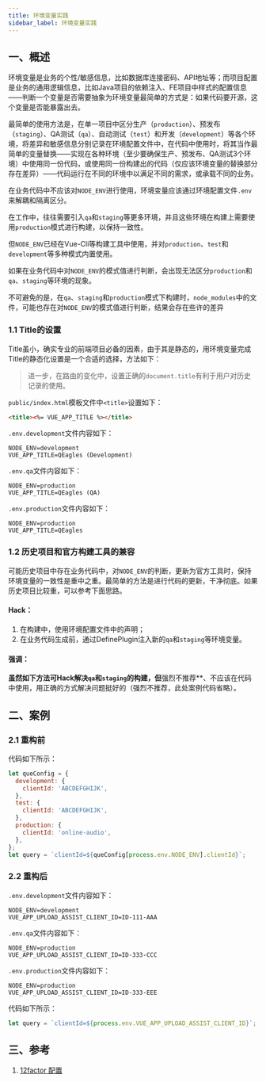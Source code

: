 ```yaml
---
title: 环境变量实践
sidebar_label: 环境变量实践
---
```


## 一、概述
环境变量是业务的个性/敏感信息，比如数据库连接密码、API地址等；而项目配置是业务的通用逻辑信息，比如Java项目的依赖注入、FE项目中样式的配置信息——判断一个变量是否需要抽象为环境变量最简单的方式是：如果代码要开源，这个变量是否能暴露出去。

最简单的使用方法是，在单一项目中区分生产（`production`）、预发布（`staging`）、QA测试（`qa`）、自动测试（`test`）和开发（`development`）等各个环境，将差异和敏感信息分别记录在环境配置文件中，在代码中使用时，将其当作最简单的变量替换——实现在各种环境（至少要确保生产、预发布、QA测试3个环境）中使用同一份代码，或使用同一份构建出的代码（仅应该环境变量的替换部分存在差异）——代码运行在不同的环境中以满足不同的需求，或承载不同的业务。

在业务代码中不应该对`NODE_ENV`进行使用，环境变量应该通过环境配置文件`.env`来解耦和隔离区分。

在工作中，往往需要引入`qa`和`staging`等更多环境，并且这些环境在构建上需要使用`production`模式进行构建，以保持一致性。

但`NODE_ENV`已经在Vue-Cli等构建工具中使用，并对`production`、`test`和`development`等多种模式内置使用。

如果在业务代码中对`NODE_ENV`的模式值进行判断，会出现无法区分`production`和`qa`、`staging`等环境的现象。

不可避免的是，在`qa`、`staging`和`production`模式下构建时，`node_modules`中的文件，可能也存在对`NODE_ENV`的模式值进行判断，结果会存在些许的差异

### 1.1 Title的设置
Title虽小，确实专业的前端项目必备的因素，由于其是静态的，用环境变量完成Title的静态化设置是一个合适的选择，方法如下：
> 进一步，在路由的变化中，设置正确的`document.title`有利于用户对历史记录的使用。

`public/index.html`模板文件中`<title>`设置如下：
```html
<title><%= VUE_APP_TITLE %></title>
```

`.env.development`文件内容如下：
```
NODE_ENV=development
VUE_APP_TITLE=QEagles (Development)
```

`.env.qa`文件内容如下：
```
NODE_ENV=production
VUE_APP_TITLE=QEagles (QA)
```

`.env.production`文件内容如下：
```
NODE_ENV=production
VUE_APP_TITLE=QEagles
```

### 1.2 历史项目和官方构建工具的兼容
可能历史项目中存在业务代码中，对`NODE_ENV`的判断，更新为官方工具时，保持环境变量的一致性是重中之重。最简单的方法是进行代码的更新，干净彻底。如果历史项目比较重，可以参考下面思路。

#### Hack：
1. 在构建中，使用环境配置文件中的声明；
2. 在业务代码生成前，通过DefinePlugin注入新的`qa`和`staging`等环境变量。

#### 强调：
**虽然如下方法可Hack解决`qa`和`staging`的构建，但**强烈不推荐**、不应该在代码中使用，用正确的方式解决问题挺好的（强烈不推荐，此处案例代码省略）。


## 二、案例

### 2.1 重构前
代码如下所示：
```javascript
let queConfig = {
  development: {
    clientId: 'ABCDEFGHIJK',
  },
  test: {
    clientId: 'ABCDEFGHIJK',
  },
  production: {
    clientId: 'online-audio',
  },
};
let query = `clientId=${queConfig[process.env.NODE_ENV].clientId}`;
```

### 2.2 重构后
`.env.development`文件内容如下：
```
NODE_ENV=development
VUE_APP_UPLOAD_ASSIST_CLIENT_ID=ID-111-AAA
```

`.env.qa`文件内容如下：
```
NODE_ENV=production
VUE_APP_UPLOAD_ASSIST_CLIENT_ID=ID-333-CCC
```

`.env.production`文件内容如下：
```
NODE_ENV=production
VUE_APP_UPLOAD_ASSIST_CLIENT_ID=ID-333-EEE
```

代码如下所示：
```javascript
let query = `clientId=${process.env.VUE_APP_UPLOAD_ASSIST_CLIENT_ID}`;
```

## 三、参考
1. [12factor 配置](https://12factor.net/zh_cn/config)
